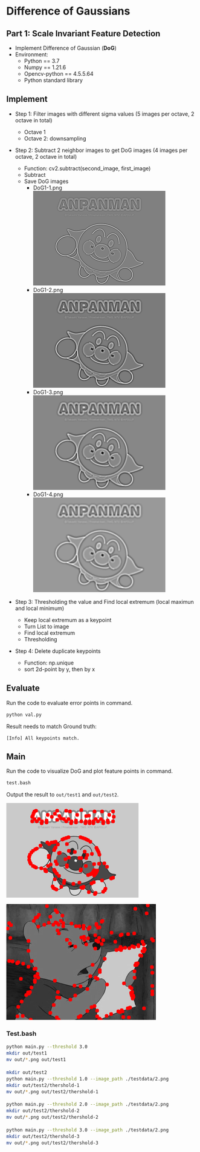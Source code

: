 # Difference of Gaussians

## Part 1: Scale Invariant Feature Detection

* Implement Difference of Gaussian (**DoG**)
* Environment:
  * Python == 3.7
  * Numpy == 1.21.6
  * Opencv-python == 4.5.5.64
  * Python standard library

## Implement

* Step 1: Filter images with different sigma values (5 images per octave, 2 octave in total)
  * Octave 1
  * Octave 2: downsampling
* Step 2: Subtract 2 neighbor images to get DoG images (4 images per octave, 2 octave in total)
  * Function: cv2.subtract(second_image, first_image)
  * Subtract
  * Save DoG images
    * DoG1-1.png  
    ![image](./out/test1/DoG1-1.png)
    * DoG1-2.png  
    ![image](./out/test1/DoG1-2.png)
    * DoG1-3.png  
    ![image](./out/test1/DoG1-3.png)
    * DoG1-4.png  
    ![image](./out/test1/DoG1-4.png)

* Step 3: Thresholding the value and Find local extremum (local maximun and local minimum)
  * Keep local extremum as a keypoint
  * Turn List to image
  * Find local extremum
  * Thresholding
* Step 4: Delete duplicate keypoints
  * Function: np.unique
  * sort 2d-point by y, then by x

## Evaluate

Run the code to evaluate error points in command.

```bash
python val.py
```

Result needs to match Ground truth:

```text
[Info] All keypoints match.
```

## Main

Run the code to visualize DoG and plot feature points in command.

```bash
test.bash
```

Output the result to `out/test1` and `out/test2`.

![image](./out/test1/keypoint3.0.png)

![image](./out/test2/keypoint1.0.png)

### Test.bash

```bash
python main.py --threshold 3.0
mkdir out/test1
mv out/*.png out/test1

mkdir out/test2
python main.py --threshold 1.0 --image_path ./testdata/2.png
mkdir out/test2/thershold-1
mv out/*.png out/test2/thershold-1

python main.py --threshold 2.0 --image_path ./testdata/2.png
mkdir out/test2/thershold-2
mv out/*.png out/test2/thershold-2

python main.py --threshold 3.0 --image_path ./testdata/2.png
mkdir out/test2/thershold-3
mv out/*.png out/test2/thershold-3
```